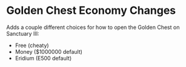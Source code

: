 Golden Chest Economy Changes
============================

Adds a couple different choices for how to open the Golden Chest on Sanctuary III:
- Free (cheaty)
- Money ($1000000 default)
- Eridium (E500 default)
